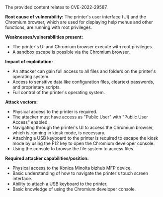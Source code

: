 The provided content relates to CVE-2022-29587.

**Root cause of vulnerability:** The printer's user interface (UI) and the Chromium browser, which are used for displaying help menus and other functions, are running with root privileges.

**Weaknesses/vulnerabilities present:**
*   The printer's UI and Chromium browser execute with root privileges.
*   A sandbox escape is possible via the Chromium browser.

**Impact of exploitation:**
*   An attacker can gain full access to all files and folders on the printer's operating system.
*   Access to sensitive data like configuration files, cleartext passwords, and proprietary scripts.
*   Full control of the printer's operating system.

**Attack vectors:**
*   Physical access to the printer is required.
*   The attacker must have access as "Public User" with "Public User Access" enabled.
*   Navigating through the printer's UI to access the Chromium browser, which is running in kiosk mode, is necessary.
*   Attaching a USB keyboard to the printer is required to escape the kiosk mode by using the F12 key to open the Chromium developer console.
*  Using the console to browse the file system to access files.

**Required attacker capabilities/position:**
*   Physical access to the Konica Minolta bizhub MFP device.
*   Basic understanding of how to navigate the printer's touch screen interface.
*   Ability to attach a USB keyboard to the printer.
*   Basic knowledge of using the Chromium developer console.